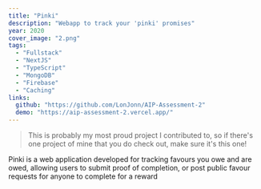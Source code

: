 ```yaml
---
title: "Pinki"
description: "Webapp to track your 'pinki' promises"
year: 2020
cover_image: "2.png"
tags:
  - "Fullstack"
  - "NextJS"
  - "TypeScript"
  - "MongoDB"
  - "Firebase"
  - "Caching"
links:
  github: "https://github.com/LonJonn/AIP-Assessment-2"
  demo: "https://aip-assessment-2.vercel.app/"
---
```


> This is probably my most proud project I contributed to, so if there's
> one project of mine that you do check out, make sure it's this one!

Pinki is a web application developed for tracking favours you owe and are
owed, allowing users to submit proof of completion, or post public favour
requests for anyone to complete for a reward
